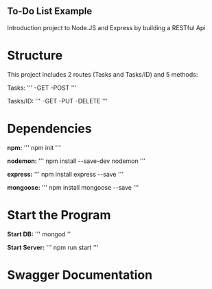 ## To-Do List Example
Introduction project to Node.JS and Express by building a RESTful Api


# Structure
This project includes 2 routes (Tasks and Tasks/ID) and 5 methods: 

Tasks:
'''
-GET
-POST
'''

Tasks/ID:
'''
-GET
-PUT
-DELETE
'''

# Dependencies
**npm:**
'''
npm init
'''

**nodemon:**
'''
npm install --save-dev nodemon
'''

**express:**
'''
npm install express --save
'''

**mongoose:**
'''
npm install mongoose --save
'''


# Start the Program
**Start DB:**
'''
mongod
''

**Start Server:**
'''
npm run start
'''

# Swagger Documentation
